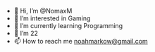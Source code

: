 - 👋 Hi, I’m @NomaxM
- 👀 I’m interested in Gaming
- 🌱 I’m currently learning Programming
- 💞️ I’m 22
- 📫 How to reach me noahmarkow@gmail.com

<!---
NomaxM/NomaxM is a ✨ special ✨ repository because its `README.md` (this file) appears on your GitHub profile.
You can click the Preview link to take a look at your changes.
--->
